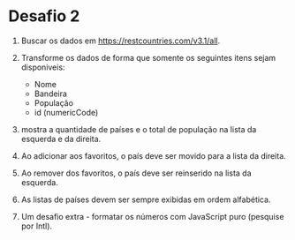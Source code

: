 # Desafio 2

1. Buscar os dados em https://restcountries.com/v3.1/all.
2. Transforme os dados de forma que somente os seguintes itens sejam disponiveis:
   * Nome
   * Bandeira
   * População
   * id (numericCode)
  

3. mostra a quantidade de países e o total de população na lista da esquerda e da direita.
4. Ao adicionar aos favoritos, o país deve ser movido para a lista da direita.
5. Ao remover dos favoritos, o país deve ser reinserido na lista da esquerda.
6. As listas de países devem ser sempre exibidas em ordem alfabética.
7. Um desafio extra - formatar os números com JavaScript puro (pesquise por Intl).